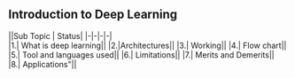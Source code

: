 ## Introduction to Deep Learning

||Sub Topic	|	Status|
|-|-|-|-|		
|1.| What is deep learning||
|2.|Architectures||
|3.| Working||
|4.| Flow chart||
|5.| Tool and languages used||
|6.| Limitations||
|7.| Merits and Demerits||
|8.| Applications"||	
